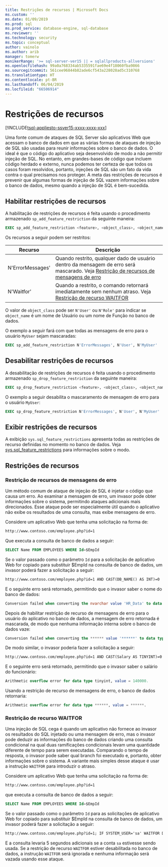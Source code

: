 ```yaml
---
title: Restrições de recursos | Microsoft Docs
ms.custom: ''
ms.date: 01/09/2019
ms.prod: sql
ms.prod_service: database-engine, sql-database
ms.reviewer: ''
ms.technology: security
ms.topic: conceptual
author: vainolo
ms.author: arib
manager: tomerw
monikerRange: '>= sql-server-ver15 || = sqlallproducts-allversions'
ms.openlocfilehash: 99a0a768334ab5335591fae69e4f18060fba9866
ms.sourcegitcommit: 561cee96844b82ade6cf543a228028ad5c310768
ms.translationtype: HT
ms.contentlocale: pt-BR
ms.lasthandoff: 06/04/2019
ms.locfileid: "66506914"
---
```

# <a name="feature-restrictions"></a>Restrições de recursos

[!INCLUDE[tsql-appliesto-ssver15-xxxx-xxxx-xxx](../../includes/tsql-appliesto-ssver15-xxxx-xxxx-xxx.md)]

Uma fonte comum de ataques de SQL Server são aplicativos Web que acessam o banco de dados em que as várias formas de ataques de injeção de SQL são usadas para reunir informações sobre o banco de dados.  O ideal é que o código do aplicativo seja desenvolvido de modo a não permitir injeção de SQL.  No entanto, em grandes-bases de código que incluem código herdado e externo, nunca podemos ter certeza de que todos os casos foram resolvidos, portanto, injeções de SQL são um fato da vida contra o qual precisamos nos proteger.  A meta das restrições de recursos é prevenir que algumas formas de injeção de SQL vazem informações sobre o banco de dados, mesmo quando a injeção de SQL é bem-sucedida.

## <a name="enabling-feature-restrictions"></a>Habilitar restrições de recursos

A habilitação de restrições de recursos é feita usando o procedimento armazenado `sp_add_feature_restriction` da seguinte maneira:

```sql
EXEC sp_add_feature_restriction <feature>, <object_class>, <object_name>
```

Os recursos a seguir podem ser restritos:

| Recurso          | Descrição |
|------------------|-------------|
| N'ErrorMessages' | Quando restrito, qualquer dado de usuário dentro da mensagem de erro será mascarado. Veja [Restrição de recursos de mensagens de erro](#error-messages-feature-restriction) |
| N'Waitfor'       | Quando a restrito, o comando retornará imediatamente sem nenhum atraso. Veja [Restrição de recurso WAITFOR](#waitfor-feature-restriction) |

O valor de `object_class` pode ser `N'User'` ou `N'Role'` para indicar se `object_name` é um nome de Usuário ou um nome de Função no banco de dados.

O exemplo a seguir fará com que todas as mensagens de erro para o usuário `MyUser` sejam mascaradas:

```sql
EXEC sp_add_feature_restriction N'ErrorMessages', N'User', N'MyUser'
```

## <a name="disabling-feature-restrictions"></a>Desabilitar restrições de recursos

A desabilitação de restrições de recursos é feita usando o procedimento armazenado `sp_drop_feature_restriction` da seguinte maneira:

```sql
EXEC sp_drop_feature_restriction <feature>, <object_class>, <object_name>
```

O exemplo a seguir desabilita o mascaramento de mensagem de erro para o usuário `MyUser`:

```sql
EXEC sp_drop_feature_restriction N'ErrorMessages', N'User', N'MyUser'
```

## <a name="viewing-feature-restrictions"></a>Exibir restrições de recursos

A exibição `sys.sql_feature_restrictions` apresenta todas as restrições de recurso definidas no momento no banco de dados. Veja [sys.sql_feature_restrictions](../system-catalog-views/sys-sql-feature-restrictions.md) para informações sobre o modo.

## <a name="feature-restrictions"></a>Restrições de recursos

### <a name="error-messages-feature-restriction"></a>Restrição de recursos de mensagens de erro

Um método comum de ataque de injeção de SQL é injetar o código que causa um erro.  Ao examinar a mensagem de erro, um invasor pode obter informações sobre o sistema, permitindo ataques adicionais mais direcionados.  Esse ataque pode ser especialmente útil quando o aplicativo não exibe os resultados de uma consulta, mas exibe mensagens de erro.

Considere um aplicativo Web que tenha uma solicitação na forma de:

```html
http://www.contoso.com/employee.php?id=1
```

Que executa a consulta de banco de dados a seguir:

```sql
SELECT Name FROM EMPLOYEES WHERE Id=$EmpId
```

Se o valor passado como o parâmetro `Id` para a solicitação de aplicativo Web for copiado para substituir $EmpId na consulta de banco de dados, um invasor poderá fazer a solicitação a seguir:

```html
http://www.contoso.com/employee.php?id=1 AND CAST(DB_NAME() AS INT)=0
```

E o seguinte erro será retornado, permitindo que o invasor saber o nome do banco de dados:

```sql
Conversion failed when converting the nvarchar value 'HR_Data' to data type int.
```

Depois de habilitar restrição de recurso de mensagens de erro para o usuário do aplicativo no banco de dados, a mensagem de erro retornada é mascarada, de modo que nenhuma informação interna sobre o banco de dados vaze:

```sql
Conversion failed when converting the ****** value '******' to data type ******.
```

De modo similar, o invasor poderia fazer a solicitação a seguir:

```html
http://www.contoso.com/employee.php?id=1 AND CAST(Salary AS TINYINT)=0
```

E o seguinte erro será retornado, permitindo que o invasor saber o salário do funcionário:

```sql
Arithmetic overflow error for data type tinyint, value = 140000.
```

Usando a restrição de recurso de mensagens de erro, o banco de dados retornaria:

```sql
Arithmetic overflow error for data type ******, value = ******.
```

### <a name="waitfor-feature-restriction"></a>Restrição de recurso WAITFOR

Uma injeção de SQL cega é quando um aplicativo não fornece ao invasor os resultados do SQL injetado ou uma mensagem de erro, mas o invasor pode deduzir as informações do banco de dados criando uma consulta condicional na qual duas ramificações condicionais levam uma quantidade diferente de tempo para serem executadas. Comparando o tempo de resposta, o invasor pode saber qual branch foi executado e, portanto, obter informações sobre o sistema. A variante mais simples desse ataque é usar a instrução `WAITFOR` para introduzir o atraso.

Considere um aplicativo Web que tenha uma solicitação na forma de:

```html
http://www.contoso.com/employee.php?id=1
```

que executa a consulta de banco de dados a seguir:

```sql
SELECT Name FROM EMPLOYEES WHERE Id=$EmpId
```

Se o valor passado como o parâmetro `Id` para as solicitações de aplicativo Web for copiado para substituir $EmpId na consulta de banco de dados, um invasor poderá fazer a solicitação a seguir:

```html
http://www.contoso.com/employee.php?id=1; IF SYSTEM_USER='sa' WAITFOR DELAY '00:00:05'
```

E a consulta levaria 5 segundos adicionais se a conta `sa` estivesse sendo usada. Se a restrição de recurso `WAITFOR` estiver desabilitada no banco de dados, a instrução `WAITFOR` será ignorada e nenhuma informação será vazada usando esse ataque.
